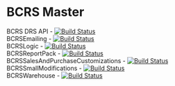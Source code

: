 # BCRS Master <br>
BCRS DRS API - [![Build Status](https://navertica.visualstudio.com/BusinessCentral/_apis/build/status%2FBCRS%2FMaster%2FBCRS%20DRS%20API%20Master?reponame=BCRS%20DRS%20API&branchName=master)](https://navertica.visualstudio.com/BusinessCentral/_build/latest?definitionId=949&repoName=BCRS%20DRS%20API&branchName=master) <br>
BCRSEmailing - [![Build Status](https://navertica.visualstudio.com/BusinessCentral/_apis/build/status%2FBCRS%2FMaster%2FBCRSEmailing%20Master?reponame=BCRSEmailing&branchName=master)](https://navertica.visualstudio.com/BusinessCentral/_build/latest?definitionId=1111&repoName=BCRSEmailing&branchName=master) <br>
BCRSLogic - [![Build Status](https://navertica.visualstudio.com/BusinessCentral/_apis/build/status%2FBCRS%2FMaster%2FBCRSLogic%20Master?reponame=BCRSLogic&branchName=master)](https://navertica.visualstudio.com/BusinessCentral/_build/latest?definitionId=946&repoName=BCRSLogic&branchName=master) <br>
BCRSReportPack - [![Build Status](https://navertica.visualstudio.com/BusinessCentral/_apis/build/status%2FBCRS%2FMaster%2FBCRSReportPack%20Master?reponame=BCRSReportPack&branchName=master)](https://navertica.visualstudio.com/BusinessCentral/_build/latest?definitionId=1014&repoName=BCRSReportPack&branchName=master) <br>
BCRSSalesAndPurchaseCustomizations - [![Build Status](https://navertica.visualstudio.com/BusinessCentral/_apis/build/status%2FBCRS%2FMaster%2FBCRSSalesAndPurchaseCustomizations%20Master?reponame=BCRSSalesAndPurchaseCustomizations&branchName=master)](https://navertica.visualstudio.com/BusinessCentral/_build/latest?definitionId=1017&repoName=BCRSSalesAndPurchaseCustomizations&branchName=master) <br>
BCRSSmallModifications - [![Build Status](https://navertica.visualstudio.com/BusinessCentral/_apis/build/status%2FBCRS%2FMaster%2FBCRSSmallModifications%20Master?reponame=BCRSSmallModifications&branchName=master)](https://navertica.visualstudio.com/BusinessCentral/_build/latest?definitionId=1011&repoName=BCRSSmallModifications&branchName=master) <br>
BCRSWarehouse - [![Build Status](https://navertica.visualstudio.com/BusinessCentral/_apis/build/status%2FBCRS%2FMaster%2FBCRSWarehouse%20Master?reponame=BCRSWarehouse&branchName=master)](https://navertica.visualstudio.com/BusinessCentral/_build/latest?definitionId=1154&repoName=BCRSWarehouse&branchName=master) <br>
